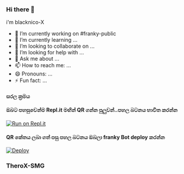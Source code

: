 ### Hi there 👋
i'm blacknico-X


-  🔭 I’m currently working on #franky-public
-  🌱 I’m currently learning ...
-  👯 I’m looking to collaborate on ...
-  🤔 I’m looking for help with ...
-  💬 Ask me about ...
-  📫 How to reach me: ...
-  😄 Pronouns: ...
-  ⚡ Fun fact: ...

#### සරල ක්‍රමය

#### ඔබට පහසුවෙන්ම Repl.it මඟින් QR ගන්න පුලුවන්..පහල  බටනය භාවිත කරන්න
[![Run on Repl.it](https://repl.it/badge/github/quiec/whatsasena)](https://replit.com/@Blacknico-X/Franky-QR?v=1)

#### QR කේතය ලබා ගත් පසු පහල බටනය ඔබලා franky Bot deploy කරන්න
[![Deploy](https://images.squarespace-cdn.com/content/v1/580515742e69cfedd1fbef58/1525386767826-Z6T2PAXQD6PZJFNGY14U/ke17ZwdGBToddI8pDm48kGzbt7cz3CKX9Rsta-RdWeJZw-zPPgdn4jUwVcJE1ZvWQUxwkmyExglNqGp0IvTJZUJFbgE-7XRK3dMEBRBhUpwXPcCdCfJzTjuw7eD5qoJaUvNnrlJ7-JqE3xnP9OqaaXMr3zNNd3H5Lklmgn1mB80/getbutton.png)](https://heroku.com/deploy?template=https://github.com/xneon2/Hashzi-X)

### TheroX-SMG

<!--
**Blacknico-X/Blacknico-X** is a ✨ _special_ ✨ repository because its `README.md` (this file) appears on your GitHub profile.

Here are some ideas to get you started:

-  🔭 I’m currently working on #franky-public
-  🌱 I’m currently learning ...
-  👯 I’m looking to collaborate on ...
-  🤔 I’m looking for help with ...
-  💬 Ask me about ...
-  📫 How to reach me: ...
-  😄 Pronouns: ...
-  ⚡ Fun fact: ...
-->
